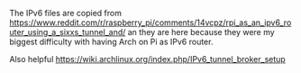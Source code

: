 The IPv6 files are copied from https://www.reddit.com/r/raspberry_pi/comments/14vcpz/rpi_as_an_ipv6_router_using_a_sixxs_tunnel_and/
an they are here because they were my biggest difficulty with having
Arch on Pi as IPv6 router.

Also helpful https://wiki.archlinux.org/index.php/IPv6_tunnel_broker_setup
